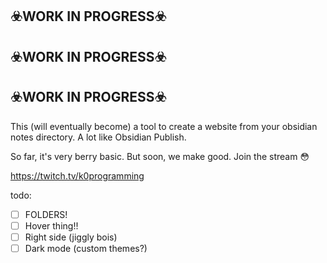 ## ☣️WORK IN PROGRESS☣️
## ☣️WORK IN PROGRESS☣️
## ☣️WORK IN PROGRESS☣️

This (will eventually become) a tool to create
a website from your obsidian notes directory. 
A lot like Obsidian Publish.

So far, it's very berry basic. But soon, we make
good. Join the stream 😳

https://twitch.tv/k0programming

todo:
- [ ] FOLDERS! 
- [ ] Hover thing!!
- [ ] Right side (jiggly bois)
- [ ] Dark mode (custom themes?) 
